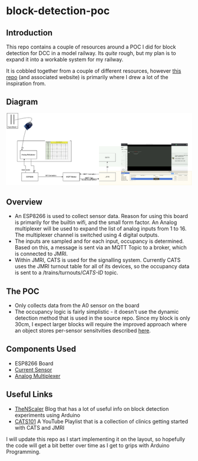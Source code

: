 # block-detection-poc

## Introduction
This repo contains a couple of resources around a POC I did for block detection for DCC in a model railway. Its *quite* rough, but my plan is to expand it into a workable system for my railway.

It is cobbled together from a couple of different resources, however [this repo](https://github.com/rpsimonds/thenscaler) (and associated website) is primarily where I drew a lot of the inspiration from.

## Diagram

![diagram](_images/MQTT.png)

## Overview
- An ESP8266 is used to collect sensor data. Reason for using this board is primarily for the builtin wifi, and the small form factor. An Analog multiplexer will be used to expand the list of analog inputs from 1 to 16. The multiplexer channel is switched using 4 digital outputs.
- The inputs are sampled and for each input, occupancy is determined. Based on this, a message is sent via an MQTT Topic to a broker, which is connected to JMRI.
- Within JMRI, CATS is used for the signalling system. Currently CATS uses the JMRI turnout table for all of its devices, so the occupancy data is sent to a /trains/turnouts/*CATS-ID* topic.

## The POC
- Only collects data from the A0 sensor on the board
- The occupancy logic is fairly simplistic - it doesn't use the dynamic detection method that is used in the source repo. Since my block is only 30cm, I expect larger blocks will require the improved approach where an object stores per-sensor sensitvities described [here](https://github.com/rpsimonds/thenscaler/blob/Current-Sensing/CT_Sensor.ino).

## Components Used
- ESP8266 Board
- [Current Sensor](https://www.banggood.com/3Pcs-5A-Range-Single-phase-AC-Current-Transformer-Current-Sensor-Module-p-1261925.html?cur_warehouse=CN&rmmds=search)
- [Analog Multiplexer](https://solarduino.com/increase-analog-pins-for-nodemcu-using-16-channel-analog-multiplexer-module/)

## Useful Links
- [TheNScaler](http://thenscaler.com/) Blog that has a lot of useful info on block detection experiments using Arduino
- [CATS101](https://www.youtube.com/watch?v=H-P1guhnVpw&list=PLfmcarbF8DzEG9taeiSSWonbz3h6VQs3F) A YouTube Playlist that is a collection of clinics getting started with CATS and JMRI


I will update this repo as I start implementing it on the layout, so hopefully the code will get a bit better over time as I get to grips with Arduino Programming.
